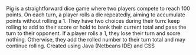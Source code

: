 Pig is a straightforward dice game where two players compete to reach 100 points. On each turn, a player rolls a die repeatedly, aiming to accumulate points without rolling a 1. They have two choices during their turn: keep rolling to add to their score or hold to bank their current total and pass the turn to their opponent. If a player rolls a 1, they lose their turn and score nothing. Otherwise, they add the rolled number to their turn total and may continue rolling.
Created using Java (Netbeans IDE) and CSS
